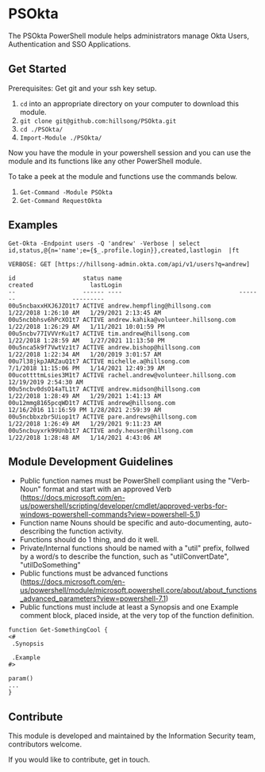 # PSOkta

The PSOkta PowerShell module helps administrators manage Okta Users, Authentication and SSO Applications.
## Get Started

Prerequisites: Get git and your ssh key setup.

1. `cd` into an appropriate directory on your computer to download this module.
2. `git clone git@github.com:hillsong/PSOkta.git`
3. `cd ./PSOkta/`
4. `Import-Module ./PSOkta/`

Now you have the module in your powershell session and you can use the module and its functions like any other PowerShell module.

To take a peek at the module and functions use the commands below.
1. `Get-Command -Module PSOkta`
1. `Get-Command RequestOkta`

## Examples
`Get-Okta -Endpoint users -Q 'andrew' -Verbose | select id,status,@{n='name';e={$_.profile.login}},created,lastlogin  |ft`

```
VERBOSE: GET [https://hillsong-admin.okta.com/api/v1/users?q=andrew]

id                   status name                                 created                lastLogin
--                   ------ ----                                 -------                ---------
00u5ncbaxxHXJ6JZO1t7 ACTIVE andrew.hempfling@hillsong.com        1/22/2018 1:26:10 AM   1/29/2021 2:13:45 AM
00u5ncbbhsv6hPcXO1t7 ACTIVE andrew.kahika@volunteer.hillsong.com 1/22/2018 1:26:29 AM   1/11/2021 10:01:59 PM
00u5ncbv77IVVVrKu1t7 ACTIVE tim.andrew@hillsong.com              1/22/2018 1:28:59 AM   1/27/2021 11:13:50 PM
00u5nca5k9f7VwtVz1t7 ACTIVE andrew.bishop@hillsong.com           1/22/2018 1:22:34 AM   1/20/2019 3:01:57 AM
00u7l38jkpJARZauQ1t7 ACTIVE michelle.a@hillsong.com              7/1/2018 11:15:06 PM   1/14/2021 12:49:39 AM
00ucottttmLsies3M1t7 ACTIVE rachel.andrew@volunteer.hillsong.com 12/19/2019 2:54:30 AM  
00u5ncbv0dsO14aTL1t7 ACTIVE andrew.midson@hillsong.com           1/22/2018 1:28:49 AM   1/29/2021 1:41:13 AM
00u12mmg8165pcqWD1t7 ACTIVE andrew@hillsong.com                  12/16/2016 11:16:59 PM 1/28/2021 2:59:39 AM
00u5ncbbxzbr5Uiop1t7 ACTIVE pare.andrews@hillsong.com            1/22/2018 1:26:49 AM   1/29/2021 9:11:23 AM
00u5ncbuyxrk99Unb1t7 ACTIVE andy.heuser@hillsong.com             1/22/2018 1:28:48 AM   1/14/2021 4:43:06 AM
```

## Module Development Guidelines
* Public function names must be PowerShell compliant using the "Verb-Noun" format and start with an approved Verb (https://docs.microsoft.com/en-us/powershell/scripting/developer/cmdlet/approved-verbs-for-windows-powershell-commands?view=powershell-5.1)
* Function name Nouns should be specific and auto-documenting, auto-describing the function activity.
* Functions should do 1 thing, and do it well.
* Private/Internal functions should be named with a "util" prefix, follwed by a word/s to describe the function, such as "utilConvertDate", "utilDoSomething"
* Public functions must be advanced functions (https://docs.microsoft.com/en-us/powershell/module/microsoft.powershell.core/about/about_functions_advanced_parameters?view=powershell-7.1)
* Public functions must include at least a Synopsis and one Example comment block, placed inside, at the very top of the function definition.

```
function Get-SomethingCool {
<#
 .Synopsis

 .Example
#>

param()
...
}
```

## Contribute
This module is developed and maintained by the Information Security team, contributors welcome.

If you would like to contribute, get in touch.

